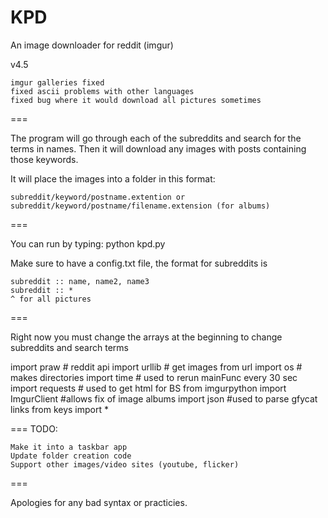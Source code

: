 KPD
===

An image downloader for reddit (imgur)


v4.5

	imgur galleries fixed
	fixed ascii problems with other languages
	fixed bug where it would download all pictures sometimes

===

The program will go through each of the subreddits and search for the terms in names. Then it will download any images with posts containing
those keywords. 

It will place the images into a folder in this format:

	subreddit/keyword/postname.extention or
	subreddit/keyword/postname/filename.extension (for albums)

===

You can run by typing: 
	python kpd.py

Make sure to have a config.txt file, the format for subreddits is

	subreddit :: name, name2, name3 
	subreddit :: * 
	^ for all pictures

===

Right now you must change the arrays at the beginning to change subreddits and search terms

import praw # reddit api
import urllib # get images from url
import os # makes directories
import time # used to rerun mainFunc every 30 sec
import requests # used to get html for BS
from imgurpython import ImgurClient #allows fix of image albums
import json #used to parse gfycat links
from keys import *

===
	TODO:
	
	Make it into a taskbar app
	Update folder creation code
	Support other images/video sites (youtube, flicker)

===

Apologies for any bad syntax or practicies.
